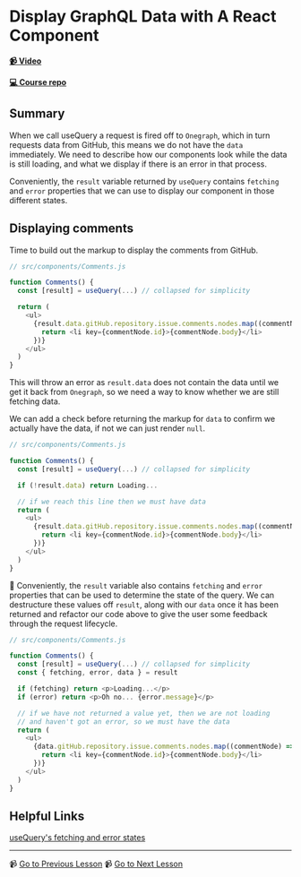 # Display GraphQL Data with A React Component

**[📹 Video](https://egghead.io/lessons/graphql-display-graphql-data-with-a-react-component)**

**[💻 Course repo](https://github.com/theianjones/egghead-graphql-subscriptions)**

## Summary

When we call useQuery a request is fired off to `Onegraph`, which in turn requests data from GitHub, this means we do not have the `data` immediately. We need to describe how our components look while the data is still loading, and what we display if there is an error in that process.

Conveniently, the `result` variable returned by `useQuery` contains `fetching` and `error` properties that we can use to display our component in those different states.

## Displaying comments

Time to build out the markup to display the comments from GitHub.

```js
// src/components/Comments.js

function Comments() {
  const [result] = useQuery(...) // collapsed for simplicity

  return (
    <ul>
      {result.data.gitHub.repository.issue.comments.nodes.map((commentNode) => {
        return <li key={commentNode.id}>{commentNode.body}</li>
      })}
    </ul>
  )
}
```

This will throw an error as `result.data` does not contain the data until we get it back from `Onegraph`, so we need a way to know whether we are still fetching data.

We can add a check before returning the markup for `data` to confirm we actually have the data, if not we can just render `null`.

```js
// src/components/Comments.js

function Comments() {
  const [result] = useQuery(...) // collapsed for simplicity

  if (!result.data) return Loading...

  // if we reach this line then we must have data
  return (
    <ul>
      {result.data.gitHub.repository.issue.comments.nodes.map((commentNode) => {
        return <li key={commentNode.id}>{commentNode.body}</li>
      })}
    </ul>
  )
}
```

🤔 Conveniently, the `result` variable also contains `fetching` and `error` properties that can be used to determine the state of the query. We can destructure these values off `result`, along with our `data` once it has been returned and refactor our code above to give the user some feedback through the request lifecycle.

```js
// src/components/Comments.js

function Comments() {
  const [result] = useQuery(...) // collapsed for simplicity
  const { fetching, error, data } = result

  if (fetching) return <p>Loading...</p>
  if (error) return <p>Oh no... {error.message}</p>

  // if we have not returned a value yet, then we are not loading
  // and haven't got an error, so we must have the data
  return (
    <ul>
      {data.gitHub.repository.issue.comments.nodes.map((commentNode) => {
        return <li key={commentNode.id}>{commentNode.body}</li>
      })}
    </ul>
  )
}
```

## Helpful Links

[useQuery's fetching and error states](https://formidable.com/open-source/urql/docs/#querying-data)

---

📹 [Go to Previous Lesson](https://egghead.io/lessons/graphql-query-github-comments-with-one-graph-through-urql-s-client)
📹 [Go to Next Lesson](https://egghead.io/lessons/graphql-style-a-list-component)

